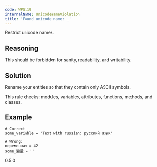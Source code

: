 ```yaml
---
code: WPS119
internalName: UnicodeNameViolation
title: 'Found unicode name: _'
---
```


Restrict unicode names.

## Reasoning
This should be forbidden for sanity, readability, and writability.

## Solution
Rename your entities so that they contain only ASCII symbols.

This rule checks: modules, variables, attributes, functions, methods,
and classes.

## Example

    # Correct:
    some_variable = 'Text with russian: русский язык'
    
    # Wrong:
    переменная = 42
    some_變量 = ''

<div class="versionadded">

0.5.0

</div>